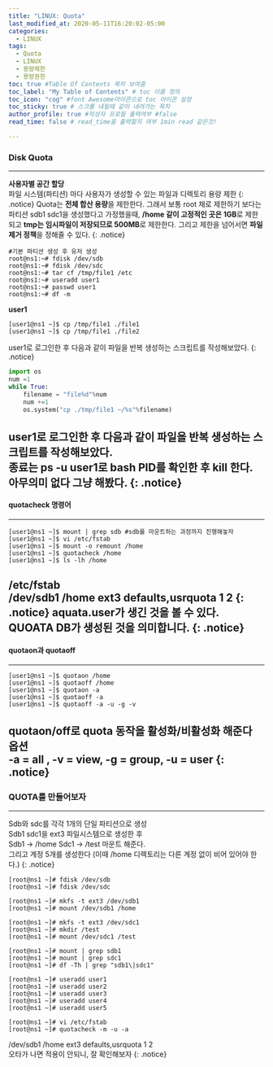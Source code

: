 ```yaml
---
title: "LINUX: Quota"
last_modified_at: 2020-05-11T16:20:02-05:00
categories:
  - LINUX
tags:
  - Quota
  - LINUX
  - 용량제한
  - 용량권한
toc: true #Table Of Contents 목차 보여줌
toc_label: "My Table of Contents" # toc 이름 정의
toc_icon: "cog" #font Awesome아이콘으로 toc 아이콘 설정
toc_sticky: true # 스크롤 내릴때 같이 내려가는 목차
author_profile: true #작성자 프로필 출력여부 #false
read_time: false # read_time을 출력할지 여부 1min read 같은것!

---
```

### Disk Quota
---
**사용자별 공간 할당**  
파일 시스템(파티션) 마다 사용자가 생성할 수 있는 파일과 디렉토리 용량 제한
{: .notice}
Quota는 **전체 합산 용량**을 제한한다. 그래서 보통 root 채로 제한하기 보다는
파티션 sdb1 sdc1을 생성했다고 가정했을때, **/home 같이 고정적인 곳은 1GB**로 제한되고
**tmp는 임시파일이 저장되므로 500MB**로 제한한다. 
그리고 제한을 넘어서면 **파일 제거 정책**을 정해줄 수 있다.
{: .notice}
```console
#기본 파티션 생성 후 유저 생성
root@ns1:~# fdisk /dev/sdb
root@ns1:~# fdisk /dev/sdc
root@ns1:~# tar cf /tmp/file1 /etc
root@ns1:~# useradd user1
root@ns1:~# passwd user1 
root@ns1:~# df -m
```
**user1**
```console
[user1@ns1 ~]$ cp /tmp/file1 ./file1
[user1@ns1 ~]$ cp /tmp/file1 ./file2
```
user1로 로그인한 후 다음과 같이 파일을 반복 생성하는 스크립트를 작성해보았다.
{: .notice}
```python
import os
num =1
while True:
	filename = "file%d"%num
	num +=1
	os.system("cp ./tmp/file1 ~/%s"%filename)
```
user1로 로그인한 후 다음과 같이 파일을 반복 생성하는 스크립트를 작성해보았다.  
**종료는 ps -u user1로 bash PID를 확인한 후 kill 한다.**  
아무의미 없다 그냥 해봤다.
{: .notice}
---
#### quotacheck 명령어
---
```console
[user1@ns1 ~]$ mount | grep sdb #sdb를 마운트하는 과정까지 진행해놓자
[user1@ns1 ~]$ vi /etc/fstab
[user1@ns1 ~]$ mount -o remount /home
[user1@ns1 ~]$ quotacheck /home
[user1@ns1 ~]$ ls -lh /home
```
**/etc/fstab**  
/dev/sdb1 /home ext3 **defaults,usrquota** 1 2
{: .notice}
aquata.user가 생긴 것을 볼 수 있다.  
QUOATA DB가 생성된 것을 의미합니다.
{: .notice}
---
#### quotaon과 quotaoff
---
```console
[user1@ns1 ~]$ quotaon /home
[user1@ns1 ~]$ quotaoff /home
[user1@ns1 ~]$ quotaon -a
[user1@ns1 ~]$ quotaoff -a
[user1@ns1 ~]$ quotaoff -a -u -g -v
```
quotaon/off로 quota 동작을 활성화/비활성화 해준다  
옵션  
-a = all , -v = view, -g = group, -u = user
{: .notice}
---
### QUOTA를 만들어보자
---
Sdb와  sdc를 각각 1개의 단일 파티션으로 생성  
Sdb1 sdc1을 ext3 파일시스템으로 생성한 후  
Sdb1 -> /home Sdc1 -> /test 마운트 해준다.  
그리고 계정 5개를 생성한다 (이때 /home 디렉토리는 다른 계정 없이 비어 있어야 한다.)
{: .notice}
```console
[root@ns1 ~]# fdisk /dev/sdb
[root@ns1 ~]# fdisk /dev/sdc

[root@ns1 ~]# mkfs -t ext3 /dev/sdb1
[root@ns1 ~]# mount /dev/sdb1 /home

[root@ns1 ~]# mkfs -t ext3 /dev/sdc1
[root@ns1 ~]# mkdir /test
[root@ns1 ~]# mount /dev/sdc1 /test

[root@ns1 ~]# mount | grep sdb1
[root@ns1 ~]# mount | grep sdc1  
[root@ns1 ~]# df -Th | grep "sdb1\|sdc1" 
```
```console
[root@ns1 ~]# useradd user1
[root@ns1 ~]# useradd user2
[root@ns1 ~]# useradd user3
[root@ns1 ~]# useradd user4
[root@ns1 ~]# useradd user5

[root@ns1 ~]# vi /etc/fstab
[root@ns1 ~]# quotacheck -m -u -a

```
/dev/sdb1               /home                   ext3    defaults,usrquota 1 2  
오타가 나면 적용이 안되니, 잘 확인해보자
{: .notice}
```console

```